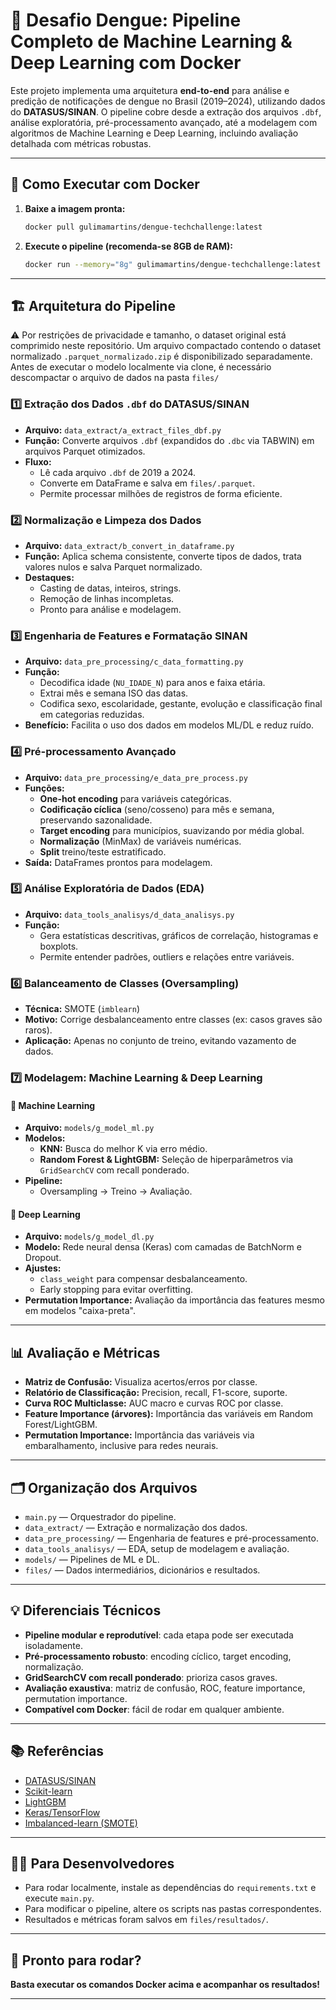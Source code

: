 # 🦟 Desafio Dengue: Pipeline Completo de Machine Learning & Deep Learning com Docker

Este projeto implementa uma arquitetura **end-to-end** para análise e predição de notificações de dengue no Brasil (2019–2024), utilizando dados do **DATASUS/SINAN**. O pipeline cobre desde a extração dos arquivos `.dbf`, análise exploratória, pré-processamento avançado, até a modelagem com algoritmos de Machine Learning e Deep Learning, incluindo avaliação detalhada com métricas robustas.

---

## 🚀 Como Executar com Docker

1. **Baixe a imagem pronta:**
   ```sh
   docker pull gulimamartins/dengue-techchallenge:latest
   ```

2. **Execute o pipeline (recomenda-se 8GB de RAM):**
   ```sh
   docker run --memory="8g" gulimamartins/dengue-techchallenge:latest
   ```

---

## 🏗️ Arquitetura do Pipeline

⚠️ Por restrições de privacidade e tamanho, o dataset original está comprimido neste repositório.
Um arquivo compactado contendo o dataset normalizado `.parquet_normalizado.zip` é disponibilizado separadamente.
Antes de executar o modelo localmente via clone, é necessário descompactar o arquivo de dados na pasta `files/`

### 1️⃣ Extração dos Dados `.dbf` do DATASUS/SINAN

- **Arquivo:** `data_extract/a_extract_files_dbf.py`
- **Função:** Converte arquivos `.dbf` (expandidos do `.dbc` via TABWIN) em arquivos Parquet otimizados.
- **Fluxo:** 
  - Lê cada arquivo `.dbf` de 2019 a 2024.
  - Converte em DataFrame e salva em `files/.parquet`.
  - Permite processar milhões de registros de forma eficiente.

### 2️⃣ Normalização e Limpeza dos Dados

- **Arquivo:** `data_extract/b_convert_in_dataframe.py`
- **Função:** Aplica schema consistente, converte tipos de dados, trata valores nulos e salva Parquet normalizado.
- **Destaques:**
  - Casting de datas, inteiros, strings.
  - Remoção de linhas incompletas.
  - Pronto para análise e modelagem.

### 3️⃣ Engenharia de Features e Formatação SINAN

- **Arquivo:** `data_pre_processing/c_data_formatting.py`
- **Função:** 
  - Decodifica idade (`NU_IDADE_N`) para anos e faixa etária.
  - Extrai mês e semana ISO das datas.
  - Codifica sexo, escolaridade, gestante, evolução e classificação final em categorias reduzidas.
- **Benefício:** Facilita o uso dos dados em modelos ML/DL e reduz ruído.

### 4️⃣ Pré-processamento Avançado

- **Arquivo:** `data_pre_processing/e_data_pre_process.py`
- **Funções:**
  - **One-hot encoding** para variáveis categóricas.
  - **Codificação cíclica** (seno/cosseno) para mês e semana, preservando sazonalidade.
  - **Target encoding** para municípios, suavizando por média global.
  - **Normalização** (MinMax) de variáveis numéricas.
  - **Split** treino/teste estratificado.
- **Saída:** DataFrames prontos para modelagem.

### 5️⃣ Análise Exploratória de Dados (EDA)

- **Arquivo:** `data_tools_analisys/d_data_analisys.py`
- **Função:** 
  - Gera estatísticas descritivas, gráficos de correlação, histogramas e boxplots.
  - Permite entender padrões, outliers e relações entre variáveis.

### 6️⃣ Balanceamento de Classes (Oversampling)

- **Técnica:** SMOTE (`imblearn`)
- **Motivo:** Corrige desbalanceamento entre classes (ex: casos graves são raros).
- **Aplicação:** Apenas no conjunto de treino, evitando vazamento de dados.

### 7️⃣ Modelagem: Machine Learning & Deep Learning

#### 🔹 Machine Learning

- **Arquivo:** `models/g_model_ml.py`
- **Modelos:** 
  - **KNN:** Busca do melhor K via erro médio.
  - **Random Forest & LightGBM:** Seleção de hiperparâmetros via `GridSearchCV` com recall ponderado.
- **Pipeline:** 
  - Oversampling → Treino → Avaliação.

#### 🔸 Deep Learning

- **Arquivo:** `models/g_model_dl.py`
- **Modelo:** Rede neural densa (Keras) com camadas de BatchNorm e Dropout.
- **Ajustes:** 
  - `class_weight` para compensar desbalanceamento.
  - Early stopping para evitar overfitting.
- **Permutation Importance:** Avaliação da importância das features mesmo em modelos "caixa-preta".

---

## 📊 Avaliação e Métricas

- **Matriz de Confusão:** Visualiza acertos/erros por classe.
- **Relatório de Classificação:** Precision, recall, F1-score, suporte.
- **Curva ROC Multiclasse:** AUC macro e curvas ROC por classe.
- **Feature Importance (árvores):** Importância das variáveis em Random Forest/LightGBM.
- **Permutation Importance:** Importância das variáveis via embaralhamento, inclusive para redes neurais.

---

## 🗂️ Organização dos Arquivos

- `main.py` — Orquestrador do pipeline.
- `data_extract/` — Extração e normalização dos dados.
- `data_pre_processing/` — Engenharia de features e pré-processamento.
- `data_tools_analisys/` — EDA, setup de modelagem e avaliação.
- `models/` — Pipelines de ML e DL.
- `files/` — Dados intermediários, dicionários e resultados.

---

## 💡 Diferenciais Técnicos

- **Pipeline modular e reprodutível**: cada etapa pode ser executada isoladamente.
- **Pré-processamento robusto**: encoding cíclico, target encoding, normalização.
- **GridSearchCV com recall ponderado**: prioriza casos graves.
- **Avaliação exaustiva**: matriz de confusão, ROC, feature importance, permutation importance.
- **Compatível com Docker**: fácil de rodar em qualquer ambiente.

---

## 📚 Referências

- [DATASUS/SINAN](https://datasus.saude.gov.br/)
- [Scikit-learn](https://scikit-learn.org/)
- [LightGBM](https://lightgbm.readthedocs.io/)
- [Keras/TensorFlow](https://keras.io/)
- [Imbalanced-learn (SMOTE)](https://imbalanced-learn.org/)

---

## 👨‍💻 Para Desenvolvedores

- Para rodar localmente, instale as dependências do `requirements.txt` e execute `main.py`.
- Para modificar o pipeline, altere os scripts nas pastas correspondentes.
- Resultados e métricas foram salvos em `files/resultados/`.

---

## 🏁 Pronto para rodar?  
**Basta executar os comandos Docker acima e acompanhar os resultados!**

---
